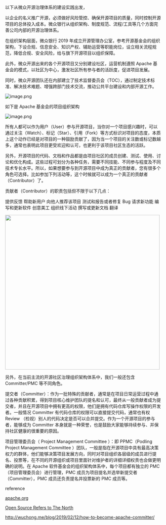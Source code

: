 
以下从微众开源治理体系的建设实践出发，

以企业的名义推广开源，必须做好风险管控、确保开源项目的质量，同时控制开源项目的总体投入成本。微众银行从组织架构、制度规范、流程/工具等几个方面完善公司内部的开源治理体系。

在组织架构层面，微众银行 2019 年成立开源管理办公室，参考开源基金会的组织架构，下设合规、信息安全、知识产权、辅助运营等职能岗位，设立相关流程规范，降低合规、安全风险，给与旗下开源项目以组织保障。

此外，微众开源出来的各个开源项目又分别建设社区，运营机制遵照 Apache 基金会的模式，以社区为中心，激发社区所有参与者的活跃度，促进项目发展。

同时，微众开源团队还在内部建立了技术监督委员会（TOC），通过制定技术标准、解决技术难题、增强跨部门技术交流，推动公共平台建设和内部开源工作。


![image.png](https://s2.loli.net/2022/05/29/EUwMtupS7joKFhL.png)

如下是 Apache 基金会的项目组织架构

![image.png](https://s2.loli.net/2022/05/29/srQ29hunOdSWmIB.png)



所有人都可以作为用户（User）参与开源项目，当你对一个项目感兴趣时，可以通过关注（Watch）、标记（Star）、引用（Fork）等方式标识对项目的态度，本质上这个动作已经是对项目的一种鼓励贡献了，因为当一个项目的关注数或标记数越多，通常也表明此项目更受欢迎和认可，也更利于该项目社区生态的活跃。

另外，开源项目的代码、文档和作品都是由项目社区的成员创建、测试、使用、讨论和优化构成。这些过程可划分为各种任务，需要不同技能、不同参与程度及不同技术专长水平。所以，如果想要参与到开源项目中成为真正的贡献者，您有很多个角色可选择。比如参加下列活动等，这个时候就可以成为一个真正的贡献者（Contributor）了。

贡献者（Contributor）的职责包括但不限于以下几点：

提供反馈
帮助新用户
向他人推荐该项目
测试和报告或者修复 Bug
请求新功能
编写和更新软件
创意美工
组织线下活动
撰写或更新文档
翻译

<img src="https://s2.loli.net/2022/05/29/pq2tcvo6Jke9gRQ.png" height="500"/>

另外，在当前主流的开源社区治理组织架构体系中，我们一般还包含 Committer/PMC 等不同角色。

提交者（Committer）：作为一批特殊的贡献者，通常是在项目日常运营过程中通过各种贡献积累，得到项目核心维护团队的提名和认可，最终从一般贡献者成为提交者，并且在开源项目中拥有更高的权限，他们是拥有代码仓库写操作权限的开发者。一般情况 Committer 有代码仓库的权限可以直接提交代码，通常也有权 Review （检视）别人的代码决定是否可以合并提交。作为一个开源项目的参与者，能够成为 Committer 本身就是一种荣誉，也是鼓励大家能够持续参与、并保持社区健康的很重要的原因。

项目管理委员会（ Project Management Committee ）：即 PPMC（Podling Project Management Committee ）团队，一般是指在开源项目中具有最高决策权力的群体，他们能够决策项目发展方向，同时对项目组织各层级的成员进行提名、投票等，在不同的开源组织或项目里面针对维护者的详细详细权责也会做更明确的说明。在 Apache 软件基金会的组织架构体系中，每个项目都有独立的 PMC（项目管理委员会）进行管理，PMC 成员为项目提名并选举新提交者（Committer），PMC 成员还负责提名并投票新的 PMC 成员等。





reference

[apache.org](https://community.apache.org/contributors/)

[Open Source Refers to The North](https://oschina.gitee.io/opensource-guide/guide/%E7%AC%AC%E4%B8%89%E9%83%A8%E5%88%86%EF%BC%9A%E5%B0%9D%E8%AF%95%E5%8F%82%E4%B8%8E%E5%BC%80%E6%BA%90/%E7%AC%AC%201%20%E5%B0%8F%E8%8A%82%EF%BC%9A%E5%BC%80%E6%BA%90%E9%A1%B9%E7%9B%AE%E4%B8%AD%E7%9A%84%E4%B8%8D%E5%90%8C%E8%A7%92%E8%89%B2/)

http://wuchong.me/blog/2019/02/12/how-to-become-apache-committer/
